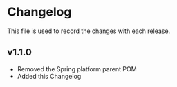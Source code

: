 # Changelog

This file is used to record the changes with each release.

## v1.1.0

- Removed the Spring platform parent POM
- Added this Changelog
